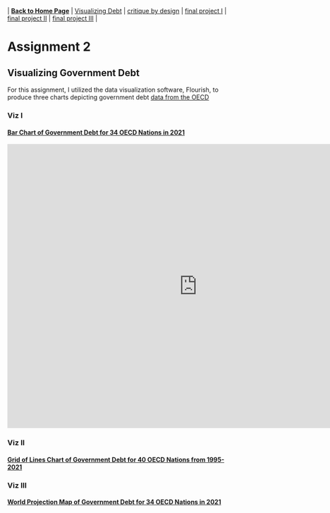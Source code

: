 | [**Back to Home Page**](https://ecardina.github.io/Data-Viz-Portfolio-Cardinal/) | [Visualizing Debt](visualizing-government-debt) | [critique by design](critique-by-design) | [final project I](final-project-part-one) | [final project II](final-project-part-two) | [final project III](final-project-part-three) |

# Assignment 2
## Visualizing Government Debt
For this assignment, I utilized the data visualization software, Flourish, to produce three charts depicting government debt [data from the OECD](https://data.oecd.org/gga/general-government-debt.htm)

### Viz I 
#### [Bar Chart of Government Debt for 34 OECD Nations in 2021](https://data.oecd.org/chart/6XUQ)
<iframe src="https://data.oecd.org/chart/6XUD" width="860" height="645" style="border: 0" mozallowfullscreen="true" webkitallowfullscreen="true" allowfullscreen="true"><a href="https://data.oecd.org/chart/6XUD" target="_blank">OECD Chart: General government debt, Total, % of GDP, Annual, 2021</a></iframe>

### Viz II 
#### [Grid of Lines Chart of Government Debt for 40 OECD Nations from 1995-2021](https://public.flourish.studio/visualisation/12578286/)
<div class="flourish-embed flourish-chart" data-src="visualisation/12578286"><script src="https://public.flourish.studio/resources/embed.js"></script></div>

### Viz III
#### [World Projection Map of Government Debt for 34 OECD Nations in 2021](https://public.flourish.studio/visualisation/12598564/)
<div class="flourish-embed flourish-map" data-src="visualisation/12598564"><script src="https://public.flourish.studio/resources/embed.js"></script></div>
